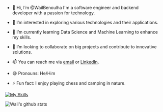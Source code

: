 - 👋 Hi, I’m @WailBenoulha
I'm a software engineer and backend developer with a passion for technology.

- 👀 I’m interested in exploring various technologies and their applications.
- 🌱 I’m currently learning Data Science and Machine Learning to enhance my skills.
- 💞️ I’m looking to collaborate on big projects and contribute to innovative solutions.
- 📫 You can reach me via [email](wail.benoulha@univ-constantine2.dz) or [LinkedIn](https://www.linkedin.com/in//wail-benoulha-078433299/).
- 😄 Pronouns: He/Him
- ⚡ Fun fact: I enjoy playing chess and camping in nature.

[![My Skills](https://skillicons.dev/icons?i=py,django,sqlite,sklearn,vscode,pycharm,react,redis,js,docker,aws,flutter,express,git,github,idea,java,linux,mysql,nodejs,npm,postgres,postman,powershell,html,css)](https://skillicons.dev)

![Wail's github stats](https://github-readme-stats.vercel.app/api?username=wailbenoulha&show_icons=true&theme=radical)

<!---
WailBenoulha/WailBenoulha is a ✨ software engineer and backend developer ✨ a data science student at NTIC constantine
--->


